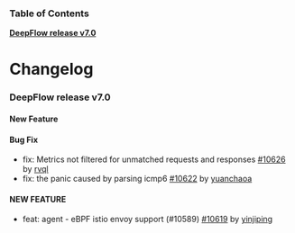 ### Table of Contents

**[DeepFlow release v7.0](#v7.0)**<br/>

# Changelog

### <a id="v7.0"></a>DeepFlow release v7.0

#### New Feature

#### Bug Fix
* fix: Metrics not filtered for unmatched requests and responses [#10626](https://github.com/deepflowio/deepflow/pull/10626) by [rvql](https://github.com/rvql)
* fix: the panic caused by parsing icmp6 [#10622](https://github.com/deepflowio/deepflow/pull/10622) by [yuanchaoa](https://github.com/yuanchaoa)


#### NEW FEATURE
* feat: agent - eBPF istio envoy support (#10589) [#10619](https://github.com/deepflowio/deepflow/pull/10619) by [yinjiping](https://github.com/yinjiping)
